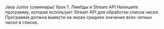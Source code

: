Java Junior (семинары)
Урок 1. Лямбды и Stream API
Напишите программу, которая использует Stream API для обработки списка чисел. Программа должна вывести на экран среднее значение всех четных чисел в списке.